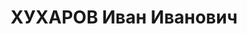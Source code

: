 ---
title: ХУХАРОВ Иван Иванович
description: 'Род. 1895, с. Ленва, Ворошиловский р-н, Пермская обл., русский, обр:
  начальное. Род занятий: осмотрщик вагонов пункта осмотра транспорт цеха химкомбината,
  прож: г. Березники, Пермская обл.. Арест. 22.04.1937. Приговор: 20.01.1938, обв.:
  терр., диверс., КРТД - ВМН, конфискация имущества. Реабилитация - Военная коллегия
  ВС СССР'
---